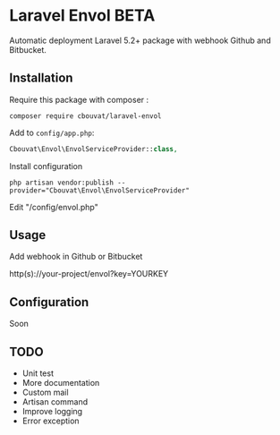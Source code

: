 # Laravel Envol BETA

Automatic deployment Laravel 5.2+ package with webhook Github and Bitbucket.

## Installation

Require this package with composer :

```shell
composer require cbouvat/laravel-envol
```

Add to `config/app.php`:

```php
Cbouvat\Envol\EnvolServiceProvider::class,
```

Install configuration

```shell
php artisan vendor:publish --provider="Cbouvat\Envol\EnvolServiceProvider"
```

Edit "/config/envol.php"

## Usage

Add webhook in Github or Bitbucket

http(s)://your-project/envol?key=YOURKEY

## Configuration

Soon

## TODO

- Unit test
- More documentation
- Custom mail
- Artisan command
- Improve logging
- Error exception
